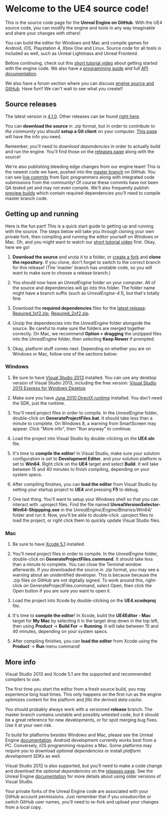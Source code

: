Welcome to the UE4 source code!
===============================

This is the source code page for the **Unreal Engine on GitHub**.  With the UE4 source code, you can modify the
engine and tools in any way imaginable and share your changes with others!

You can build the editor for Windows and Mac and compile games for Android, iOS, Playstation 4, Xbox
One and Linux.  Source code for all tools is included as well, such as Unreal Lightmass and Unreal Frontend.

Before continuing, check out this [short tutorial video](http://youtu.be/usjlNHPn-jo) about getting started
with the engine code.  We also have a [programming guide](https://docs.unrealengine.com/latest/INT/Programming/index.html) and
full [API documentation](https://docs.unrealengine.com/latest/INT/API/index.html).

We also have a forum section where you can discuss [engine source and GitHub](https://forums.unrealengine.com/forumdisplay.php?1-Development-Discussion).
Have fun!!  We can't wait to see what you create!!



Source releases
---------------

The latest version is [4.1.0](https://github.com/EpicGames/UnrealEngine/releases/tag/4.1.0-release).  Other 
releases can be found [right here](https://github.com/EpicGames/UnrealEngine/releases).

You can **download the source** in .zip format, but in order to *contribute to the community* you should
**setup a Git client** on your computer.  [This page](http://help.github.com/articles/set-up-git) will have 
the info you need.

Remember, you'll need to _download dependencies_ in order to actually build and run the engine.  You'll find those on 
the [releases page](https://github.com/EpicGames/UnrealEngine/releases) along with the source!

We're also publishing bleeding edge changes from our engine team!  This is the newest code we have, pushed into 
the [master branch](https://github.com/EpicGames/UnrealEngine/tree/master) on GitHub.  You can see [live commits](https://github.com/EpicGames/UnrealEngine/commits/master)
from Epic programmers along with integrated code submissions from the community!  Of course these commits have not 
been QA tested yet and may not even compile.  We'll also frequently publish [preview builds](https://github.com/EpicGames/UnrealEngine/releases/tag/latest-preview) which
contain required dependencies you'll need to compile master branch code.



Getting up and running
----------------------

Here is the fun part!  This is a quick start guide to getting up and running with the source.  The steps below will take you through cloning your own private fork, then compiling and 
running the editor yourself on Windows or Mac.  Oh, and you might want to watch our [short tutorial video](http://youtu.be/usjlNHPn-jo)
first.  Okay, here we go!

1. **Download the source** and unzip it to a folder, or [create a fork](https://github.com/EpicGames/UnrealEngine/tree/4.1.0-release)
   and **clone the repository**.  If you clone, don't forget to switch to the correct branch for this release!  (The 'master' branch 
   has unstable code, so you will want to make sure to choose a release branch.)

1. You should now have an _UnrealEngine_ folder on your computer.  All of the source and dependencies will go into this folder.  The folder name might 
   have a branch suffix (such as _UnrealEngine-4.1_), but that's totally fine.

1. Download the **required dependencies** files for the [latest release](https://github.com/EpicGames/UnrealEngine/releases/tag/4.1.0-release): 
   [Required_1of2.zip](https://github.com/EpicGames/UnrealEngine/releases/download/4.1.0-release/Required_1of2.zip), 
   [Required_2of2.zip](https://github.com/EpicGames/UnrealEngine/releases/download/4.1.0-release/Required_2of2.zip).

1. Unzip the dependencies into the _UnrealEngine_ folder alongside the source.  Be careful to make sure the folders are merged together 
   correctly.  On Mac, we recommend **Option + dragging** the unzipped files into the _UnrealEngine_ folder, then selecting **Keep Newer** if prompted.

1. Okay, platform stuff comes next.  Depending on whether you are on Windows or Mac, follow one of the sections below:


### Windows

1. Be sure to have [Visual Studio 2013](http://www.microsoft.com/en-us/download/details.aspx?id=40787) installed.  You can use any 
   desktop version of Visual Studio 2013, including the free version:  [Visual Studio 2013 Express for Windows Desktop](http://www.microsoft.com/en-us/download/details.aspx?id=40787)

1. Make sure you have [June 2010 DirectX runtime](http://www.microsoft.com/en-us/download/details.aspx?id=8109) installed.  You don't need the SDK, just the runtime.

1. You'll need project files in order to compile.  In the _UnrealEngine_ folder, double-click on **GenerateProjectFiles.bat**.  It should take less than a minute to complete.  On Windows 8, a warning from SmartScreen may appear.  Click "More info", then "Run anyway" to continue.

1. Load the project into Visual Studio by double-clicking on the **UE4.sln** file.

1. It's time to **compile the editor**!  In Visual Studio, make sure your solution configuration is set to **Development Editor**, and your solution 
   platform is set to **Win64**.  Right click on the **UE4** target and select **Build**.  It will take between 15 and 40 minutes to finish compiling,
   depending on your system specs.

1. After compiling finishes, you can **load the editor** from Visual Studio by setting your startup project to **UE4** and pressing **F5** to debug.

1. One last thing.  You'll want to setup your Windows shell so that you can interact with .uproject files.  Find the file named **UnrealVersionSelector-Win64-Shippping.exe** in 
   the _UnrealEngine/Engine/Binaries/Win64/_ folder and run it.  Now, you'll be able to double-click .uproject files to load the project, or right click them to quickly update Visual Studio files.         



### Mac

1. Be sure to have [Xcode 5.1](https://itunes.apple.com/us/app/xcode/id497799835) installed.

1. You'll need project files in order to compile.  In the _UnrealEngine_ folder, double-click on **GenerateProjectFiles.command**.  It should take less than a minute to complete.  You can close the Terminal window afterwards.  If you downloaded the source in .zip format, you may see a warning about an unidentified developer.  This is because because the .zip files on GitHub are not digitally signed.  To work around this, right-click on GenerateProjectFiles.command, select Open, then click the Open button if you are sure you want to open it.

1. Load the project into Xcode by double-clicking on the **UE4.xcodeproj** file.

1. It's time to **compile the editor**!  In Xcode, build the **UE4Editor - Mac** target for **My Mac** by selecting it in the target drop down
   in the top left, then using **Product** -> **Build For** -> **Running**.  It will take between 15 and 40 minutes, depending on your system specs.

1. After compiling finishes, you can **load the editor** from Xcode using the **Product** -> **Run** menu command!



More info
---------

Visual Studio 2013 and Xcode 5.1 are the supported and recommended compilers to use.

The first time you start the editor from a fresh source build, you may experience long load times.  This only happens on the first 
run as the engine optimizes content for the platform and _fills the derived data cache_.

You should probably always work with a versioned **release** branch.  The master branch contains unstable and possibly untested code,
but it should be a great reference for new developments, or for spot merging bug fixes.  Use it at your own risk.  

To build for platforms besides Windows and Mac, please see the Unreal Engine [documentation](http://docs.unrealengine.com).  Android 
development currently works best from a PC.  Conversely, iOS programming requires a Mac.  Some platforms may require
you to download _optional dependencies_ or install _platform development SDKs_ as well.

Visual Studio 2012 is also supported, but you'll need to make a code change and download the _optional dependencies_
on the [releases page](https://github.com/EpicGames/UnrealEngine/releases/tag/4.1.0-release).  See the Unreal Engine 
[documentation](http://docs.unrealengine.com) for more details about using older versions of Visual Studio.

Your private forks of the Unreal Engine code are associated with your GitHub account permissions.  Just remember
that if you unsubscribe or switch GitHub user names, you'll need to re-fork and upload your changes from a local copy. 


